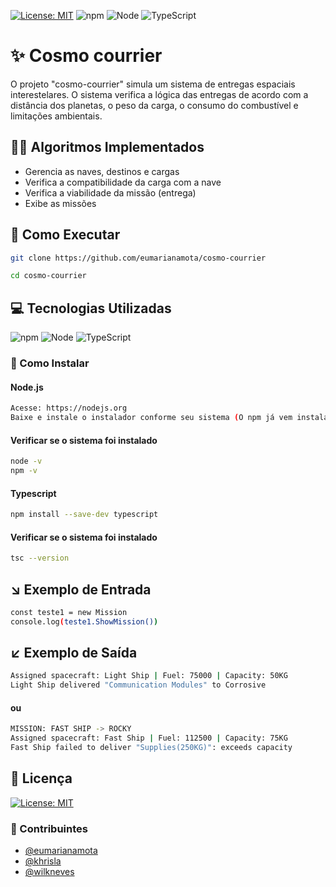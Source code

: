 [![License: MIT](https://img.shields.io/badge/License-MIT-yellow.svg)](https://opensource.org/licenses/MIT) ![npm](https://img.shields.io/npm/v/nome-do-pacote) ![Node](https://img.shields.io/badge/node-%3E%3D14.0.0-brightgreen) ![TypeScript](https://img.shields.io/badge/TypeScript-4.9.5-blue)
# ✨ Cosmo courrier
O projeto "cosmo-courrier" simula um sistema de entregas espaciais interestelares. O sistema verifica a lógica das entregas de acordo com a distância dos planetas, o peso da carga, o consumo do combustível e limitações ambientais.

## 👩‍💻 Algoritmos Implementados
- Gerencia as naves, destinos e cargas
- Verifica a compatibilidade da carga com a nave
- Verifica a viabilidade da missão (entrega)
- Exibe as missões

## 📩 Como Executar 
```bash
git clone https://github.com/eumarianamota/cosmo-courrier

cd cosmo-courrier
```
## 💻 Tecnologias Utilizadas
![npm](https://img.shields.io/npm/v/nome-do-pacote) ![Node](https://img.shields.io/badge/node-%3E%3D14.0.0-brightgreen) ![TypeScript](https://img.shields.io/badge/TypeScript-4.9.5-blue)

### 📲 Como Instalar
#### Node.js
```bash
Acesse: https://nodejs.org 
Baixe e instale o instalador conforme seu sistema (O npm já vem instalado junto ao Node).
```
#### Verificar se o sistema foi instalado
```bash
node -v
npm -v
```
#### Typescript
```bash
npm install --save-dev typescript
```
#### Verificar se o sistema foi instalado
```bash
tsc --version
```

## ↘ Exemplo de Entrada
```bash
const teste1 = new Mission
console.log(teste1.ShowMission())
```

## ↙ Exemplo de Saída
```bash
Assigned spacecraft: Light Ship | Fuel: 75000 | Capacity: 50KG
Light Ship delivered "Communication Modules" to Corrosive
```
#### ou
```bash
MISSION: FAST SHIP -> ROCKY
Assigned spacecraft: Fast Ship | Fuel: 112500 | Capacity: 75KG
Fast Ship failed to deliver "Supplies(250KG)": exceeds capacity
```

## 🧾 Licença
[![License: MIT](https://img.shields.io/badge/License-MIT-yellow.svg)](https://opensource.org/licenses/MIT)

### 👥 Contribuintes 
- [@eumarianamota](https://github.com/eumarianamota) 
- [@khrisla](https://github.com/khrisla)
- [@wilkneves](https://github.com/wilkneves)    